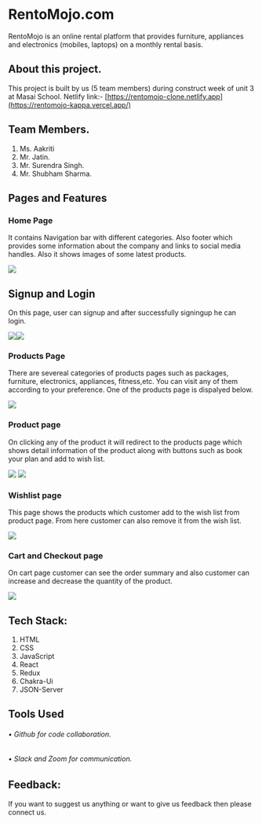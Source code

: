 
# RentoMojo.com
<p>	RentoMojo is an online rental platform that provides furniture, appliances and electronics (mobiles, laptops) on a monthly rental basis. </p>

## About this project.
This project is built by us (5 team members) during construct week of unit 3 at Masai School.
Netlify link:- [https://rentomojo-clone.netlify.app](https://rentomojo-kappa.vercel.app/) 

## Team Members.
1.	Ms. Aakriti
2.	Mr. Jatin.
3.	Mr. Surendra Singh.
4.	Mr. Shubham Sharma.

## Pages and Features

### Home Page
<p>It contains Navigation bar with different categories. Also footer which provides some information about the company and links to social media handles. Also it shows images of some latest products.</p>
<img src="https://strong-dodol-f37473.netlify.app/images/HomePage.jpg"/>

## Signup and Login 
<p>On this page, user can signup and after successfully signingup he can login.</p>
<img src="https://strong-dodol-f37473.netlify.app/images/signup.jpg"/><img src="https://strong-dodol-f37473.netlify.app/images/login.jpg"/>

### Products Page
<p>There are severeal categories of products pages such as packages, furniture, electronics, appliances, fitness,etc. You can visit any of them according to your preference. One of the products page is dispalyed below.</p>
<img src="https://strong-dodol-f37473.netlify.app/images/ProductsPage.jpg"/>

### Product page
<p>On clicking any of the product it will redirect to the products page which shows detail information of the product along with buttons such as book your plan and add to wish list.</p>
<img src="https://strong-dodol-f37473.netlify.app/images/productpage1.jpg"/>
<img src="https://strong-dodol-f37473.netlify.app/images/productpage2.jpg"/>

### Wishlist page
<p>This page shows the products which customer add to the wish list from product page. From here customer can also remove it from the wish list.</p>
<img src="https://strong-dodol-f37473.netlify.app/images/wishlistpage.jpg"/>

### Cart and Checkout page
<p>On cart page customer can see the order summary and also customer can increase and decrease the quantity of the product.</p>
<img src="https://strong-dodol-f37473.netlify.app/images/checkoutpage.jpg"/>

## Tech Stack:
1.	HTML
2.	CSS
3.	JavaScript
4.  React
5.  Redux
6.  Chakra-Ui
7.  JSON-Server

## Tools Used

###### • Github for code collaboration.
###### • Slack and Zoom for communication.

## Feedback:
If you want to suggest us anything or want to give us feedback then please connect us. 
